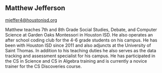 ## Matthew Jefferson

[mjeffer4@houstonisd.org](mailto:mjeffer4@houstonisd.org)

Matthew teaches 7th and 8th Grade Social Studies, Debate, and Computer Science at Garden Oaks Montessori in Houston ISD. He also operates an after school coding club for the 4-6 grade students on his campus. He has been with Houston ISD since 2011 and also adjuncts at the University of Saint Thomas. In addition to his teaching duties he also serves as the data tracking and assessment specialist for his campus. He has participated in the CS in Science and CS in Algebra training and is currently a novice trainer for the CS Discoveries course.

